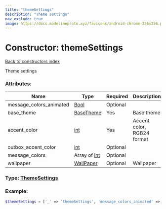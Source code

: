 ```yaml
---
title: "themeSettings"
description: "Theme settings"
nav_exclude: true
image: https://docs.madelineproto.xyz/favicons/android-chrome-256x256.png
---
```

# Constructor: themeSettings  
[Back to constructors index](/API_docs/constructors/index.md)



Theme settings

### Attributes:

| Name     |    Type       | Required | Description |
|----------|---------------|----------|-------------|
|message\_colors\_animated|[Bool](/API_docs/types/Bool.md) | Optional|
|base\_theme|[BaseTheme](/API_docs/types/BaseTheme.md) | Yes|Base theme|
|accent\_color|[int](/API_docs/types/int.md) | Yes|Accent color, RGB24 format|
|outbox\_accent\_color|[int](/API_docs/types/int.md) | Optional|
|message\_colors|Array of [int](/API_docs/types/int.md) | Optional|
|wallpaper|[WallPaper](/API_docs/types/WallPaper.md) | Optional|Wallpaper|



### Type: [ThemeSettings](/API_docs/types/ThemeSettings.md)


### Example:

```php
$themeSettings = ['_' => 'themeSettings', 'message_colors_animated' => Bool, 'base_theme' => BaseTheme, 'accent_color' => int, 'outbox_accent_color' => int, 'message_colors' => [int, int], 'wallpaper' => WallPaper];
```  
